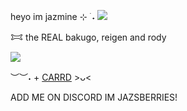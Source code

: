 heyo im jazmine ⊹ ࣪ ˖ ![](https://64.media.tumblr.com/2ec7dde6e57e947b2d6451d9e5700540/23242c53570f1acf-c4/s250x400/9286468762356a25872108121a28e9ada459241f.pnj)

𐂯 the REAL bakugo, reigen and rody 

![](https://64.media.tumblr.com/90f4a63cd9b2439d88cfd500ae6ce291/23242c53570f1acf-36/s1280x1920/78c4b1faa40e9c2b326ff883dbde8045164c8d1a.pnj)

︶︶˖ + [CARRD](https://jazsberries.carrd.co/)  >ᴗ< 

ADD ME ON DISCORD IM JAZSBERRIES!

